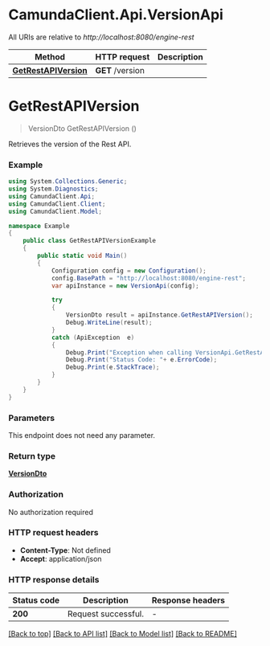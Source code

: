 # CamundaClient.Api.VersionApi

All URIs are relative to *http://localhost:8080/engine-rest*

Method | HTTP request | Description
------------- | ------------- | -------------
[**GetRestAPIVersion**](VersionApi.md#getrestapiversion) | **GET** /version | 


<a name="getrestapiversion"></a>
# **GetRestAPIVersion**
> VersionDto GetRestAPIVersion ()



Retrieves the version of the Rest API.

### Example
```csharp
using System.Collections.Generic;
using System.Diagnostics;
using CamundaClient.Api;
using CamundaClient.Client;
using CamundaClient.Model;

namespace Example
{
    public class GetRestAPIVersionExample
    {
        public static void Main()
        {
            Configuration config = new Configuration();
            config.BasePath = "http://localhost:8080/engine-rest";
            var apiInstance = new VersionApi(config);

            try
            {
                VersionDto result = apiInstance.GetRestAPIVersion();
                Debug.WriteLine(result);
            }
            catch (ApiException  e)
            {
                Debug.Print("Exception when calling VersionApi.GetRestAPIVersion: " + e.Message );
                Debug.Print("Status Code: "+ e.ErrorCode);
                Debug.Print(e.StackTrace);
            }
        }
    }
}
```

### Parameters
This endpoint does not need any parameter.

### Return type

[**VersionDto**](VersionDto.md)

### Authorization

No authorization required

### HTTP request headers

 - **Content-Type**: Not defined
 - **Accept**: application/json

### HTTP response details
| Status code | Description | Response headers |
|-------------|-------------|------------------|
| **200** | Request successful. |  -  |

[[Back to top]](#) [[Back to API list]](../README.md#documentation-for-api-endpoints) [[Back to Model list]](../README.md#documentation-for-models) [[Back to README]](../README.md)

